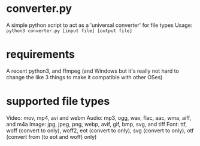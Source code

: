 # converter.py
A simple python script to act as a 'universal converter' for file types
Usage: ```python3 converter.py [input file] [output file]```

# requirements
A recent python3, and ffmpeg (and Windows but it's really not hard to change the like 3 things to make it compatible with other OSes)

# supported file types
Video: mov, mp4, avi and webm
Audio: mp3, ogg, wav, flac, aac, wma, aiff, and m4a
Image: jpg, jpeg, png, webp, avif, gif, bmp, svg, and tiff
Font: ttf, woff (convert to only), woff2, eot (convert to only), svg (convert to only), otf (convert from (to eot and woff) only)
